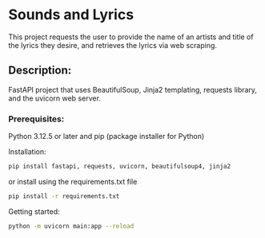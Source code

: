 # Sounds and Lyrics
This project requests the user to provide the name of an artists and title of the lyrics they desire, and retrieves the lyrics via web scraping.

## Description:

FastAPI project that uses BeautifulSoup, Jinja2 templating, requests library, and the uvicorn web server.

### Prerequisites:

Python 3.12.5 or later and
pip (package installer for Python)

Installation:
```bash
pip install fastapi, requests, uvicorn, beautifulsoup4, jinja2

```
or install using the requirements.txt file
```bash
pip install -r requirements.txt
```

Getting started:
```bash
python -m uvicorn main:app --reload
```
